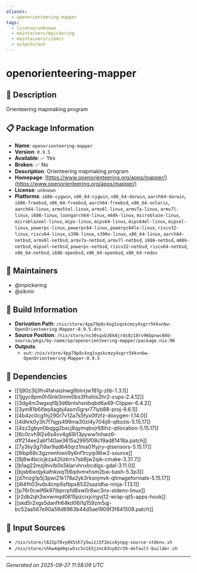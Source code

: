 ```yaml
---
aliases:
  - openorienteering-mapper
tags:
  - license/unknown
  - maintainers/mpickering
  - maintainers/sikmir
  - outputs/out
---
```


# openorienteering-mapper

## 📝 Description

Orienteering mapmaking program

## 📋 Package Information

- **Name**: `openorienteering-mapper`
- **Version**: `0.9.5`
- **Available**: ✅ Yes
- **Broken**: ✅ No
- **Description**: Orienteering mapmaking program
- **Homepage**: [https://www.openorienteering.org/apps/mapper/](https://www.openorienteering.org/apps/mapper/)
- **License**: `unknown`
- **Platforms**: `i686-cygwin`, `x86_64-cygwin`, `x86_64-darwin`, `aarch64-darwin`, `i686-freebsd`, `x86_64-freebsd`, `aarch64-freebsd`, `x86_64-solaris`, `aarch64-linux`, `armv5tel-linux`, `armv6l-linux`, `armv7a-linux`, `armv7l-linux`, `i686-linux`, `loongarch64-linux`, `m68k-linux`, `microblaze-linux`, `microblazeel-linux`, `mips-linux`, `mips64-linux`, `mips64el-linux`, `mipsel-linux`, `powerpc-linux`, `powerpc64-linux`, `powerpc64le-linux`, `riscv32-linux`, `riscv64-linux`, `s390-linux`, `s390x-linux`, `x86_64-linux`, `aarch64-netbsd`, `armv6l-netbsd`, `armv7a-netbsd`, `armv7l-netbsd`, `i686-netbsd`, `m68k-netbsd`, `mipsel-netbsd`, `powerpc-netbsd`, `riscv32-netbsd`, `riscv64-netbsd`, `x86_64-netbsd`, `i686-openbsd`, `x86_64-openbsd`, `x86_64-redox`
## 👥 Maintainers

- @mpickering
- @sikmir


## 🔧 Build Information

- **Derivation Path**: `/nix/store/4pp79p8c4xg1sqskcmzy4sgrr5kkvnbw-OpenOrienteering-Mapper-0.9.5.drv`
- **Source Position**: `/nix/store/ns30sqxb36k8jrds8z18rv96bpnwc60d-source/pkgs/by-name/op/openorienteering-mapper/package.nix:96`
- **Outputs**:
  - `out`:  `/nix/store/4pp79p8c4xg1sqskcmzy4sgrr5kkvnbw-OpenOrienteering-Mapper-0.9.5`

## 🔗 Dependencies

- [[1j90z3lj3fn4fahaishwg9blnrjw181g-zlib-1.3.1]]
- [[1jgyc8pm0h5lnk0imm0bs3fhshis2hr2-cups-2.4.12]]
- [[3dg4m3wgxqf8j3d6bnlshsnibqbd6a49-Clipper-6.4.2]]
- [[3ym81b6ifaq4agbj4asm5grsr77iyb88-proj-9.6.1]]
- [[4b4zc0cg1hj290r7v12a7s5fyx0lfzfz-doxygen-1.14.0]]
- [[4dhrk0y3h7f7qgs499ma30zl4y704ij6-qttools-5.15.17]]
- [[4zz2gbyn0bqgg2bxcj8qymqbvjr68ihz-qtlocation-5.15.17]]
- [[6c0cvh9l2x6s4vv4g69i13pyww1nhwz6-d1f214ee2abf140ae3615a2995f08c19ad81418a.patch]]
- [[7y3liy3g7i9ar9qd640qrz1ma01fyjry-qtsensors-5.15.17]]
- [[9ibp68c3gzmmhiwii9y6nf1rcyip96w2-source]]
- [[9j8w4bcicjkza42lizkrrx7sb6jw2qik-cmake-3.31.7]]
- [[b1ag22mzjlhivlb0s5klarvhnxbcdlgs-gdal-3.11.0]]
- [[bjsb6wdjykafnkixq156qdvmxhsm2bai-bash-5.3p3]]
- [[d7mzg1p5j3pwi21k178a2yk3rksnjmvk-qtimageformats-5.15.17]]
- [[i64fh03ivds4cnp6sfbpx8532sazidha-ninja-1.13.1]]
- [[p76r0cwlf6k97ibprrpfd8xw0r8wc3nx-stdenv-linux]]
- [[r2db2qh3wxwmqd0615pzcixjcirgvj12-wrap-qt5-apps-hook]]
- [[skd5r2xgs5danfh64kd06i1q159zm5qj-bc52aa567e90a58d6963b44d5ae1909f3f841508.patch]]

## 📁 Input Sources

- `/nix/store/l622p70vy8k5sh7y5wizi5f2mic6ynpg-source-stdenv.sh`
- `/nix/store/shkw4qm9qcw5sc5n1k5jznc83ny02r39-default-builder.sh`

---
*Generated on 2025-09-27 11:58:09 UTC*
